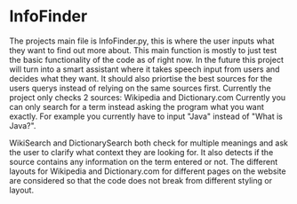 # InfoFinder

The projects main file is InfoFinder.py, this is where the user inputs what they want to find out more about. This main function is mostly to just
test the basic functionality of the code as of right now. In the future this project will turn into a smart assistant where it takes speech input 
from users and decides what they want. It should also priortise the best sources for the users querys instead of relying on the same sources first.
Currently the project only checks 2 sources: Wikipedia and Dictionary.com 
Currently you can only search for a term instead asking the program what you want exactly. For example you currently have to input "Java" instead of
"What is Java?".

WikiSearch and DictionarySearch both check for multiple meanings and ask the user to clarify what context they are looking for. It also detects if
the source contains any information on the term entered or not. The different layouts for Wikipedia and Dictionary.com for different pages on the website
are considered so that the code does not break from different styling or layout.
